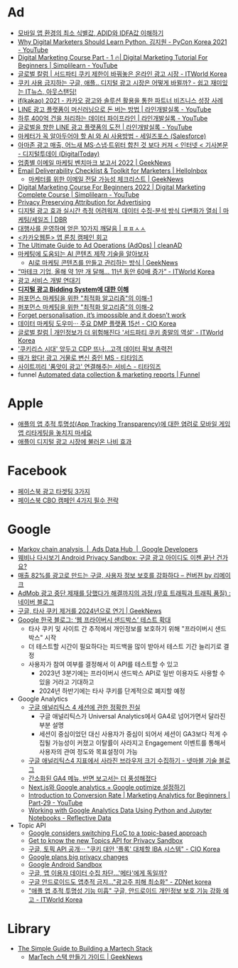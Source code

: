 # Ad

* [모바일 앱 환경의 최소 식별값, ADID와 IDFA값 이해하기](https://www.blog.adbrix.io/post/adid-idfa)
* [Why Digital Marketers Should Learn Python. 김지원 - PyCon Korea 2021 - YouTube](https://www.youtube.com/watch?v=Z5W-e5Ak3VU)
* [Digital Marketing Course Part - 1 🔥| Digital Marketing Tutorial For Beginners | Simplilearn - YouTube](https://www.youtube.com/watch?v=nU-IIXBWlS4)
* [글로벌 칼럼 | 서드파티 쿠키 제한이 바꿔놓은 온라인 광고 시장 - ITWorld Korea](https://www.itworld.co.kr/news/213959)
* [쿠키 사용 금지하는 구글, 애플.. 디지털 광고 시장은 어떻게 바뀔까? - 쉽고 재미있는 IT뉴스, 아웃스탠딩!](https://outstanding.kr/cookiesad20220621)
* [if(kakao) 2021 - 카카오 광고와 솔루션 활용을 통한 파트너 비즈니스 성장 사례](https://if.kakao.com/session/7)
* [LINE 광고 플랫폼이 머신러닝으로 돈 버는 방법 | 라인개발실록 - YouTube](https://www.youtube.com/watch?v=2JPWIbvFTHQ)
* [하루 400억 건을 처리하는 데이터 파이프라인 | 라인개발실록 - YouTube](https://www.youtube.com/watch?v=rCbzilpjsdY)
* [글로벌을 향한 LINE 광고 플랫폼의 도전 | 라인개발실록 - YouTube](https://www.youtube.com/watch?v=Xe1dbcFjYvA)
* [마케터가 꼭 알아두어야 할 AI 와 AI 사용방법 - 세일즈포스 (Salesforce)](https://www.salesforce.com/kr/hub/marketing/ai-for-marketers/)
* [아마존 광고 매출, 어느새 MS·스냅·트위터 합친 것 보다 커져 < 인터넷 < 기사본문 - 디지털투데이 (DigitalToday)](http://www.digitaltoday.co.kr/news/articleView.html?idxno=433482)
* [업종별 이메일 마케팅 벤치마크 보고서 2022 | GeekNews](https://news.hada.io/topic?id=5918)
* [Email Deliverability Checklist & Toolkit for Marketers | HelloInbox](https://www.helloinbox.email/)
  * [마케터를 위한 이메일 전달 가능성 체크리스트 | GeekNews](https://news.hada.io/topic?id=6598)
* [Digital Marketing Course For Beginners 2022 | Digital Marketing Complete Course | Simplilearn - YouTube](https://www.youtube.com/watch?v=3mHmEDyLtUw)
* [Privacy Preserving Attribution for Advertising](https://blog.mozilla.org/en/mozilla/privacy-preserving-attribution-for-advertising/)
* [디지털 광고 효과 실시간 측정 어려워져, 데이터 수집-분석 방식 다변화가 열쇠 | 마케팅/세일즈 | DBR](https://dbr.donga.com/article/view/1202/article_no/10219/ac/a_view)
* [대행사를 운영하며 얻은 10가지 깨달음 | ㅍㅍㅅㅅ](https://ppss.kr/archives/252442)
* [<카카오웹툰> 앱 론칭 캠페인 회고](https://brunch.co.kr/@bat/84)
* [The Ultimate Guide to Ad Operations (AdOps) | cleanAD](https://www.clean.io/adops)
* [마케팅에 도움되는 AI 콘텐츠 제작 기술을 알아보자](https://blog.naver.com/saltluxmarketing/222714564298)
  * [AI로 마케팅 콘텐츠를 만들고 관리하는 방식 | GeekNews](https://news.hada.io/topic?id=6462)
* [“마테크 기업, 올해 약 1만 개 달해… 11년 동안 60배 증가” - ITWorld Korea](https://www.itworld.co.kr/news/236004)
* [광고 서비스 개발 연대기](http://labs.brandi.co.kr//2022/05/18/kimjs.html)
* [**디지털 광고 Bidding System에 대한 이해**](https://www.openads.co.kr/content/contentDetail?contsId=8311)
* [퍼포먼스 마케팅을 위한 "최적화 알고리즘"의 이해-1](https://brunch.co.kr/@edte1020/74)
* [퍼포먼스 마케팅을 위한 "최적화 알고리즘"의 이해-2](https://brunch.co.kr/@edte1020/86)
* [Forget personalisation, it’s impossible and it doesn’t work](https://www.marketingweek.com/peter-weinberg-jon-lombardo-personalisation-impersonalisation/)
* [데이터 마케팅 도우미··· 주요 DMP 플랫폼 15선 - CIO Korea](https://www.ciokorea.com/news/239799)
* [글로벌 칼럼 | 개인정보가 더 위험해진다 '서드파티 쿠키 종말의 역설' - ITWorld Korea](https://www.itworld.co.kr/news/243109)
* ['쿠키리스 시대' 앞두고 CDP 뜨나...고객 데이터 확보 총력전](https://www.bloter.net/newsView/blt202207120015)
* [때가 왔다! 광고 거물로 변신 중인 MS - 티타임즈](https://ttimes.co.kr/article/2022072217577715870)
* [사이트끼리 '품앗이 광고' 연결해주는 서비스 - 티타임즈](https://www.ttimes.co.kr/article/2022081917567762203)
* funnel [Automated data collection & marketing reports | Funnel](https://funnel.io/)

# Apple
* [애플의 앱 추적 투명성(App Tracking Transparency)에 대한 염려로 모바일 게임 앱 리타게팅을 놓치지 마세요](https://blog.naver.com/remerge_korea/222668609921)
* [애플이 디지털 광고 시장에 불러온 나비 효과](https://blog.toss.im/article/global-business-lounge-13)

# Facebook
* [페이스북 광고 타겟팅 3가지](https://brunch.co.kr/@glinkmedia/51)
* [페이스북 CBO 캠페인 4가지 필수 전략](https://www.digiocean.co.kr/p/blog/?p=dgq-facebook-cbo-4-strategy)

# Google
* [Markov chain analysis  |  Ads Data Hub  |  Google Developers](https://developers.google.com/ads-data-hub/guides/markov)
* [웨비나 다시보기 Android Privacy Sandbox: 구글 광고 아이디도 이젠 끝난 건가요?](https://www2.branch.io/WBN-2022-Q10221-APAC_Korea-Android_Privacy_Sandbox_LP-Thank-You-OnDemand.html)
* [매출 82%를 광고로 만드는 구글, 사용자 정보 보호를 강화하다 – 컨버젼 by 리메이크](https://convrsion.co/2022/03/06/%eb%a7%a4%ec%b6%9c-82%eb%a5%bc-%ea%b4%91%ea%b3%a0%eb%a1%9c-%eb%a7%8c%eb%93%9c%eb%8a%94-%ea%b5%ac%ea%b8%80-%ec%82%ac%ec%9a%a9%ec%9e%90-%ec%a0%95%eb%b3%b4-%eb%b3%b4%ed%98%b8%eb%a5%bc-%ea%b0%95%ed%99%94/)
* [AdMob 광고 중단 제재를 당했다가 해결까지의 과정 (무효 트래픽과 트래픽 품질) : 네이버 블로그](https://m.blog.naver.com/sorang226/222732936139)
* [구글, 타사 쿠키 제거를 2024년으로 연기 | GeekNews](https://news.hada.io/topic?id=7116)
* [Google 한국 블로그: ‘웹 프라이버시 샌드박스’ 테스트 확대](https://korea.googleblog.com/2022/08/privacy-sandbox-web-testing-updates.html)
  * 타사 쿠키 및 사이트 간 추적에서 개인정보를 보호하기 위해 "프라이버시 샌드박스" 시작
  * 더 테스트할 시간이 필요하다는 피드백을 많이 받아서 테스트 기간 늘리기로 결정
  * 사용자가 참여 여부를 결정해서 이 API를 테스트할 수 있고
    * 2023년 3분기에는 프라이버시 샌드박스 API로 일반 이용자도 사용할 수 있을 거라고 기대하고
    * 2024년 하반기에는 타사 쿠키를 단계적으로 폐지할 예정
* Google Analytics
  * [구글 애널리틱스 4 세션에 관한 정확한 진실](https://brunch.co.kr/@kayros/143)
    * 구글 애널리틱스가 Universal Analytics에서 GA4로 넘어가면서 달라진 부분 설명
    * 세션이 중심이었던 대신 사용자가 중심이 되어서 세션이 GA3보다 적게 수집될 가능성이 커졌고 이탈률이 사라지고 Engagement 이벤트를 통해서 사용자의 관여 정도와 목표설정이 가능
  * [구글 애널리틱스4 지표에서 사라진 브라우저 크기 수집하기 - 넷마블 기술 블로그](https://netmarble.engineering/collecting-viewport-at-ga4-with-gtm/)
  * [간소화된 GA4 메뉴, 반면 보고서는 더 풍성해졌다](https://brunch.co.kr/@kayros/173)
  * [Next.js와 Google analytics + Google optimize 설정하기](https://tech.youha.info/27e8f606-69a5-487b-ae92-c743106b187f)
  * [Introduction to Conversion Rate | Marketing Analytics for Beginners | Part-29 - YouTube](https://www.youtube.com/watch?v=rxJCADJFHKg)
  * [Working with Google Analytics Data Using Python and Jupyter Notebooks - Reflective Data](https://reflectivedata.com/working-with-google-analytics-data-using-python-and-jupyter-notebooks)
* Topic API
  * [Google considers switching FLoC to a topic-based approach](https://digiday.com/marketing/google-switch-floc-cookie-replacement-fingerprinting-potential/)
  * [Get to know the new Topics API for Privacy Sandbox](https://blog.google/products/chrome/get-know-new-topics-api-privacy-sandbox/)
  * [구글, 토픽 API 공개··· "쿠키 대안 '플록' 대체할 IBA 시스템" - CIO Korea](https://www.ciokorea.com/news/223489)
  * [Google plans big privacy changes](https://www.linkedin.com/news/story/google-plans-big-privacy-changes-4681209/)
  * [Google Android Sandbox](https://brunch.co.kr/@hae-ra/73)
  * [구글, 앱 이용자 데이터 수집 차단...'메타'에게 독일까?](https://www.bloter.net/newsView/blt202202170095)
  * [구글 안드로이드도 앱추적 금지…"광고주 피해 최소화" - ZDNet korea](https://zdnet.co.kr/view/?no=20220217102400)
  * ["애플 앱 추적 투명성 기능 미흡" 구글, 안드로이드 개인정보 보호 기능 강화 예고 - ITWorld Korea](https://www.itworld.co.kr/news/225829)

# Library
* [The Simple Guide to Building a Martech Stack](https://ahrefs.com/blog/martech-stack/)
  * [MarTech 스택 만들기 가이드 | GeekNews](https://news.hada.io/topic?id=6096)
